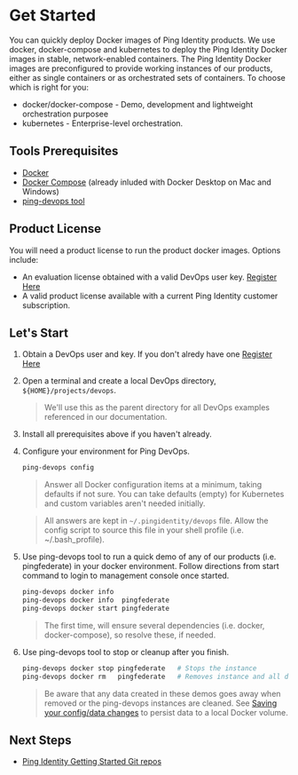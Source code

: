 # Get Started

You can quickly deploy Docker images of Ping Identity products. We use docker, docker-compose and kubernetes to deploy the Ping Identity Docker images in stable, network-enabled containers.  The Ping Identity Docker images are preconfigured to provide working instances of our products, either as single containers or as orchestrated sets of containers.  To choose which is right for you:

* docker/docker-compose - Demo, development and lightweight orchestration purposee
* kubernetes - Enterprise-level orchestration.

## Tools Prerequisites

* [Docker](https://docs.docker.com/install/)
* [Docker Compose](https://docs.docker.com/compose/install/) (already inluded with Docker Desktop on Mac and Windows)
* [ping-devops tool](pingDevopsUtil.md#installation)

## Product License

You will need a product license to run the product docker images.  Options include:

* An evaluation license obtained with a valid DevOps user key.  [Register Here](devopsRegistration.md)
* A valid product license available with a current Ping Identity customer subscription.

## Let's Start

1. Obtain a DevOps user and key.  If you don't alredy have one [Register Here](devopsRegistration.md)
2. Open a terminal and create a local DevOps directory, `${HOME}/projects/devops`.

   > We'll use this as the parent directory for all DevOps examples referenced in our documentation.

3. Install all prerequisites above if you haven't already.
4. Configure your environment for Ping DevOps.  

    ```bash
    ping-devops config
    ``` 

    > Answer all Docker configuration items at a minimum, taking defaults if not sure.  You can take defaults (empty) for Kubernetes and custom variables aren't needed initially.

    > All answers are kept in `~/.pingidentity/devops` file.  Allow the config script to source this file in your shell profile (i.e. ~/.bash_profile). 
  
5. Use ping-devops tool to run a quick demo of any of our products (i.e. pingfederate) in your docker environment.  Follow directions from start command to login to management console once started.

    ```bash
    ping-devops docker info
    ping-devops docker info  pingfederate
    ping-devops docker start pingfederate
    ```
     > The first time, will ensure several dependencies (i.e. docker, docker-compose), so resolve these, if needed.

6. Use ping-devops tool to stop or cleanup after you finish.

    ```bash
    ping-devops docker stop pingfederate   # Stops the instance
    ping-devops docker rm   pingfederate   # Removes instance and all data
    ```
     > Be aware that any data created in these demos goes away when removed or the ping-devops instances are cleaned.  See [Saving your config/data changes](saveConfigs.md) to persist data to a local Docker volume.

## Next Steps
* [Ping Identity Getting Started Git repos](getStartedWithGitRepo.md)

